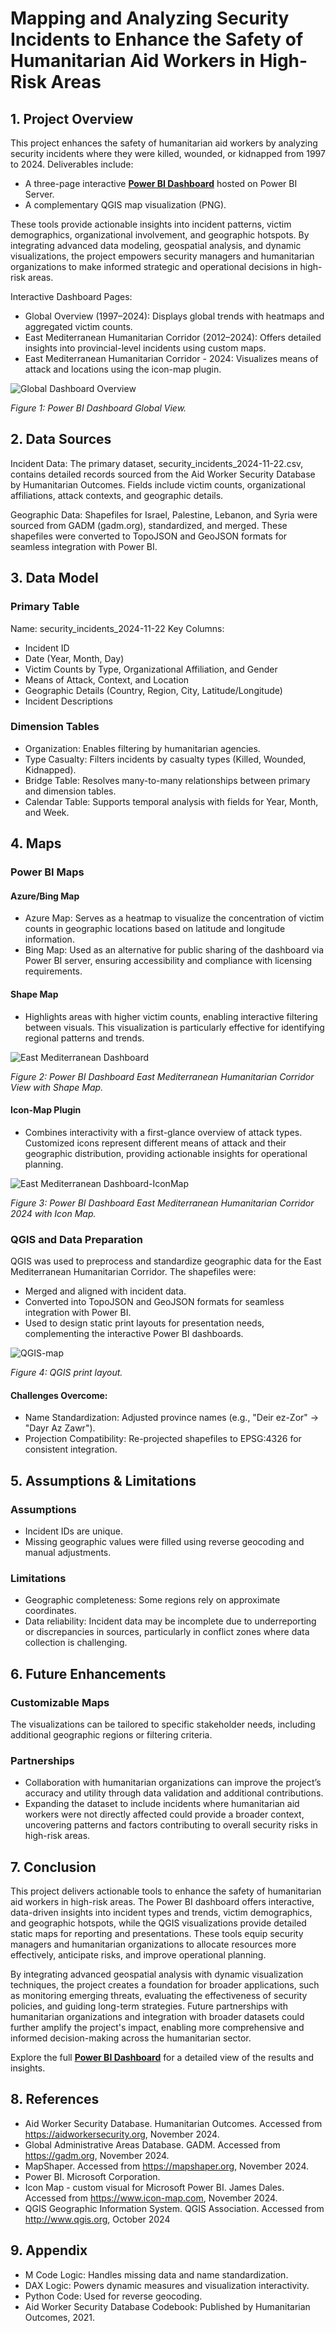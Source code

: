 # Mapping and Analyzing Security Incidents to Enhance the Safety of Humanitarian Aid Workers in High-Risk Areas
## 1. Project Overview
This project enhances the safety of humanitarian aid workers by analyzing security incidents where they were killed, wounded, or kidnapped from 1997 to 2024. Deliverables include:

- A three-page interactive **[Power BI Dashboard]([https://app.powerbi.com/view?r=eyJrIjoiMmRkZjRkZGQtMzQ5ZS00MDI0LTljYmYtMjJiOTgwMDhmZGU0IiwidCI6IjVlNmFlYmFjLWQ1OGItNGIwYi1iMmE2LTY1YTdjYWMxMGM0NSIsImMiOjl9](https://app.powerbi.com/view?r=eyJrIjoiZGFhYWZiZTMtM2FmMi00OTM3LWIzNGQtNGRhODQxMzc3NjZiIiwidCI6IjVlNmFlYmFjLWQ1OGItNGIwYi1iMmE2LTY1YTdjYWMxMGM0NSIsImMiOjl9))** hosted on Power BI Server.
- A complementary QGIS map visualization (PNG).

These tools provide actionable insights into incident patterns, victim demographics, organizational involvement, and geographic hotspots. By integrating advanced data modeling, geospatial analysis, and dynamic visualizations, the project empowers security managers and humanitarian organizations to make informed strategic and operational decisions in high-risk areas.

Interactive Dashboard Pages:

- Global Overview (1997–2024): Displays global trends with heatmaps and aggregated victim counts.
- East Mediterranean Humanitarian Corridor (2012–2024): Offers detailed insights into provincial-level incidents using custom maps.
- East Mediterranean Humanitarian Corridor - 2024: Visualizes means of attack and locations using the icon-map plugin.

![Global Dashboard Overview](Images/Aid%20workers%20security%20incidents%20global%20overview.png)

*Figure 1: Power BI Dashboard Global View.*

## 2. Data Sources
Incident Data:
The primary dataset, security_incidents_2024-11-22.csv, contains detailed records sourced from the Aid Worker Security Database by Humanitarian Outcomes. Fields include victim counts, organizational affiliations, attack contexts, and geographic details.

Geographic Data:
Shapefiles for Israel, Palestine, Lebanon, and Syria were sourced from GADM (gadm.org), standardized, and merged. These shapefiles were converted to TopoJSON and GeoJSON formats for seamless integration with Power BI.

## 3. Data Model
### Primary Table
Name: security_incidents_2024-11-22
Key Columns:

- Incident ID
- Date (Year, Month, Day)
- Victim Counts by Type, Organizational Affiliation, and Gender
- Means of Attack, Context, and Location
- Geographic Details (Country, Region, City, Latitude/Longitude)
- Incident Descriptions

### Dimension Tables
- Organization: Enables filtering by humanitarian agencies.
- Type Casualty: Filters incidents by casualty types (Killed, Wounded, Kidnapped).
- Bridge Table: Resolves many-to-many relationships between primary and dimension tables.
- Calendar Table: Supports temporal analysis with fields for Year, Month, and Week.

## 4. Maps
### Power BI Maps
#### Azure/Bing Map
- Azure Map: Serves as a heatmap to visualize the concentration of victim counts in geographic locations based on latitude and longitude information.
- Bing Map: Used as an alternative for public sharing of the dashboard via Power BI server, ensuring accessibility and compliance with licensing requirements.
#### Shape Map
- Highlights areas with higher victim counts, enabling interactive filtering between visuals. This visualization is particularly effective for identifying regional patterns and trends.

![East Mediterranean Dashboard](Images/Aid%20workers%20security%20incidents%20EM%20view.png)

*Figure 2: Power BI Dashboard East Mediterranean Humanitarian Corridor View with Shape Map.*

#### Icon-Map Plugin
- Combines interactivity with a first-glance overview of attack types. Customized icons represent different means of attack and their geographic distribution, providing actionable insights for operational planning.

![East Mediterranean Dashboard-IconMap](Images/Aid%20workers%20security%20incidents%20EM%202024%20icon%20map.png)

*Figure 3: Power BI Dashboard East Mediterranean Humanitarian Corridor 2024 with Icon Map.*

### QGIS and Data Preparation
QGIS was used to preprocess and standardize geographic data for the East Mediterranean Humanitarian Corridor. The shapefiles were:

- Merged and aligned with incident data.
- Converted into TopoJSON and GeoJSON formats for seamless integration with Power BI.
- Used to design static print layouts for presentation needs, complementing the interactive Power BI dashboards.

![QGIS-map](Images/QGIS%20Map-East%20Mediterranean%20Humanitarian%20Corridor.png)

*Figure 4: QGIS print layout.*

#### Challenges Overcome:
- Name Standardization: Adjusted province names (e.g., "Deir ez-Zor" → "Dayr Az Zawr").
- Projection Compatibility: Re-projected shapefiles to EPSG:4326 for consistent integration.

## 5. Assumptions & Limitations
### Assumptions
- Incident IDs are unique.
- Missing geographic values were filled using reverse geocoding and manual adjustments.
### Limitations
- Geographic completeness: Some regions rely on approximate coordinates.
- Data reliability: Incident data may be incomplete due to underreporting or discrepancies in sources, particularly in conflict zones where data collection is challenging.

## 6. Future Enhancements
### Customizable Maps
The visualizations can be tailored to specific stakeholder needs, including additional geographic regions or filtering criteria.

### Partnerships
- Collaboration with humanitarian organizations can improve the project’s accuracy and utility through data validation and additional contributions. 
- Expanding the dataset to include incidents where humanitarian aid workers were not directly affected could provide a broader context, uncovering patterns and factors contributing to overall security risks in high-risk areas. 

## 7. Conclusion
This project delivers actionable tools to enhance the safety of humanitarian aid workers in high-risk areas. The Power BI dashboard offers interactive, data-driven insights into incident types and trends, victim demographics, and geographic hotspots, while the QGIS visualizations provide detailed static maps for reporting and presentations. These tools equip security managers and humanitarian organizations to allocate resources more effectively, anticipate risks, and improve operational planning.

By integrating advanced geospatial analysis with dynamic visualization techniques, the project creates a foundation for broader applications, such as monitoring emerging threats, evaluating the effectiveness of security policies, and guiding long-term strategies. Future partnerships with humanitarian organizations and integration with broader datasets could further amplify the project's impact, enabling more comprehensive and informed decision-making across the humanitarian sector.

Explore the full **[Power BI Dashboard](https://app.powerbi.com/view?r=eyJrIjoiMmRkZjRkZGQtMzQ5ZS00MDI0LTljYmYtMjJiOTgwMDhmZGU0IiwidCI6IjVlNmFlYmFjLWQ1OGItNGIwYi1iMmE2LTY1YTdjYWMxMGM0NSIsImMiOjl9)** for a detailed view of the results and insights.

## 8. References
- Aid Worker Security Database. Humanitarian Outcomes. Accessed from https://aidworkersecurity.org, November 2024.
- Global Administrative Areas Database. GADM. Accessed from https://gadm.org, November 2024.
- MapShaper. Accessed from https://mapshaper.org, November 2024.
- Power BI. Microsoft Corporation. 
- Icon Map - custom visual for Microsoft Power BI. James Dales. Accessed from https://www.icon-map.com, November 2024.
- QGIS Geographic Information System. QGIS Association. Accessed from http://www.qgis.org, October 2024

## 9. Appendix
- M Code Logic: Handles missing data and name standardization.
- DAX Logic: Powers dynamic measures and visualization interactivity.
- Python Code: Used for reverse geocoding.
- Aid Worker Security Database Codebook: Published by Humanitarian Outcomes, 2021.
